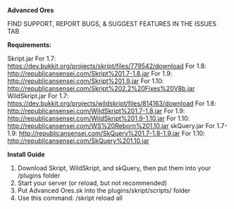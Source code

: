 **Advanced Ores**

FIND SUPPORT, REPORT BUGS, & SUGGEST FEATURES IN THE ISSUES TAB


**Requirements:**

Skript.jar
For 1.7: https://dev.bukkit.org/projects/skript/files/779542/download
For 1.8: http://republicansensei.com/Skript%201.7-1.8.jar
For 1.9: http://republicansensei.com/Skript%201.9.jar
For 1.10: http://republicansensei.com/Skript%202.2%20Fixes%20V8b.jar
WildSkript.jar
For 1.7: https://dev.bukkit.org/projects/wildskript/files/814163/download
For 1.8: http://republicansensei.com/WildSkript%201.7-1.8.jar
For 1.9: http://republicansensei.com/WildSkript%201.9-1.10.jar
For 1.10: http://republicansensei.com/WS%20Reborn%201.10.jar
skQuery.jar
For 1.7-1.9: http://republicansensei.com/SkQuery%201.7-1.8-1.9.jar
For 1.10: http://republicansensei.com/SkQuery%201.10.jar


**Install Guide**

1. Download Skript, WildSkript, and skQuery, then put them into your /plugins folder
2. Start your server (or reload, but not recommended)
3. Put Advanced Ores.sk into the plugins/skript/scripts/ folder
4. Use this command: /skript reload all
